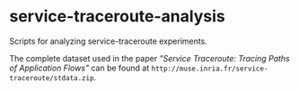 # service-traceroute-analysis
Scripts for analyzing service-traceroute experiments. 

The complete dataset used in the paper *"Service Traceroute: Tracing Paths of Application Flows"* can be found at `http://muse.inria.fr/service-traceroute/stdata.zip`.
